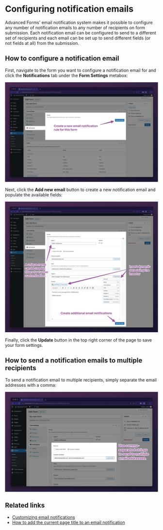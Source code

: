 # Configuring notification emails

Advanced Forms' email notification system makes it possible to configure any number of notification emails to any number
of recipients on form submission. Each notification email can be configured to send to a different set of recipients and
each email can be set up to send different fields (or not fields at all) from the submission.

## How to configure a notification email

First, navigate to the form you want to configure a notification email for and click the **Notifications** tab under the
**Form Settings** metabox:

![advanced-forms-for-acf-create-new-notification-email.jpg](images/advanced-forms-for-acf-create-new-notification-email.jpg)

Next, click the **Add new email** button to create a new notification email and populate the available fields:

![advanced-forms-for-acf-email-notification-settings.jpg](images/advanced-forms-for-acf-email-notification-settings.jpg)

Finally, click the **Update** button in the top right corner of the page to save your form settings.

## How to send a notification emails to multiple recipients

To send a notification email to multiple recipients, simply separate the email addresses with a comma:

![advanced-forms-for-acf-multiple-email-recipients.jpg](images/advanced-forms-for-acf-multiple-email-recipients.jpg)

## Related links

- [Customizing email notifications](Customizing-email-notifications.md)
- [How to add the current page title to an email notification](How-to-add-the-current-page-title-to-an-email-notification.md)